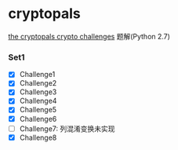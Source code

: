 # cryptopals
[the cryptopals crypto challenges](https://cryptopals.com/) 题解(Python 2.7)

### Set1

- [x] Challenge1
- [x] Challenge2
- [x] Challenge3
- [x] Challenge4
- [x] Challenge5
- [x] Challenge6
- [ ] Challenge7: 列混淆变换未实现
- [x] Challenge8
